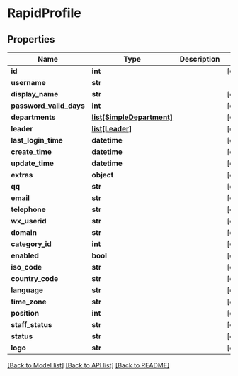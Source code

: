 # RapidProfile

## Properties
Name | Type | Description | Notes
------------ | ------------- | ------------- | -------------
**id** | **int** |  | [optional]
**username** | **str** |  |
**display_name** | **str** |  | [optional]
**password_valid_days** | **int** |  | [optional]
**departments** | [**list[SimpleDepartment]**](SimpleDepartment.md) |  | [optional]
**leader** | [**list[Leader]**](Leader.md) |  | [optional]
**last_login_time** | **datetime** |  | [optional]
**create_time** | **datetime** |  | [optional]
**update_time** | **datetime** |  | [optional]
**extras** | **object** |  | [optional]
**qq** | **str** |  | [optional]
**email** | **str** |  | [optional]
**telephone** | **str** |  | [optional]
**wx_userid** | **str** |  | [optional]
**domain** | **str** |  | [optional]
**category_id** | **int** |  | [optional]
**enabled** | **bool** |  | [optional]
**iso_code** | **str** |  | [optional]
**country_code** | **str** |  | [optional]
**language** | **str** |  | [optional]
**time_zone** | **str** |  | [optional]
**position** | **int** |  | [optional]
**staff_status** | **str** |  | [optional]
**status** | **str** |  | [optional]
**logo** | **str** |  | [optional]

[[Back to Model list]](../README.md#documentation-for-models) [[Back to API list]](../README.md#documentation-for-api-endpoints) [[Back to README]](../README.md)
